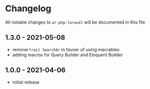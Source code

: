 # Changelog

All notable changes to `ar-php-laravel` will be documented in this file

## 1.3.0 - 2021-05-08
- remove `trait SearchAr` in favoer of using macrables
- adding macros for Query Builder and Eloquent Builder

## 1.0.0 - 2021-04-06
- initial release
